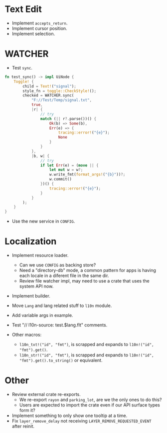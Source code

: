 # Text Edit

* Implement `accepts_return`.
* Implement cursor position.
* Implement selection.

# WATCHER

* Test `sync`.
```rust
fn test_sync() -> impl UiNode {
    Toggle! {
        child = Text!("signal");
        style_fn = toggle::CheckStyle!();
        checked = WATCHER.sync(
            "F://Test/Temp/signal.txt",
            true,
            |r| {
                // try
                match (|| r?.parse())() {
                    Ok(b) => Some(b),
                    Err(e) => {
                        tracing::error!("{e}");
                        None
                    }
                }
            },
            |b, w| {
                // try
                if let Err(e) = (move || {
                    let mut w = w?;
                    w.write_fmt(format_args!("{b}"))?;
                    w.commit()
                })() {
                    tracing::error!("{e}");
                }
            }
        );
    }
}
```
* Use the new service in `CONFIG`.

# Localization

* Implement resource loader.
    - Can we use `CONFIG` as backing store?
    - Need a "directory-db" mode, a common pattern for apps is having each locale in a diferent file in the same dir.
    - Review file watcher impl, may need to use a crate that uses the system API now.
* Implement builder.
* Move `Lang` and lang related stuff to `l10n` module.
* Add variable args in example.
* Test "// l10n-source: test.$lang.flt" comments.

* Other macros:
    - `l10n_txt!("id", "fmt")`, is scrapped and expands to `l10n!("id", "fmt").get()`.
    - `l10n_str!("id", "fmt")`, is scrapped and expands to `l10n!("id", "fmt").get().to_string()` or equivalent.

# Other

* Review external crate re-exports.
    - We re-export `rayon` and `parking_lot`, are we the only ones to do this?
    - Users are expected to import the crate even if our API surface types form it?
* Implement something to only show one tooltip at a time.
* Fix `layer_remove_delay` not receiving `LAYER_REMOVE_REQUESTED_EVENT` after reinit.